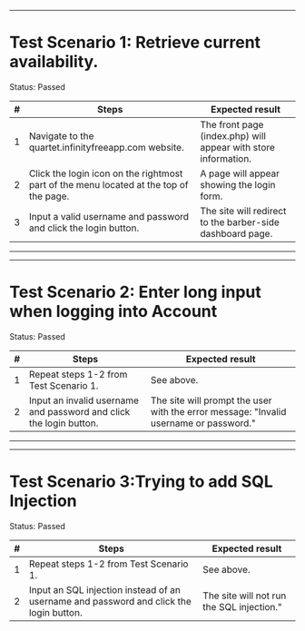 ****************************************
# Test Scenario 1: Retrieve current availability.
Status: Passed

| # | Steps | Expected result |
| --- | --- | --- |
| 1 | Navigate to the quartet.infinityfreeapp.com website. | The front page (index.php) will appear with store information. |
| 2 | Click the login icon on the rightmost part of the menu located at the top of the page. | A page will appear showing the login form. |
| 3 | Input a valid username and password and click the login button. | The site will redirect to the barber-side dashboard page. |

****************************************

****************************************
# Test Scenario 2: Enter long input when logging into Account
Status: Passed

| # | Steps | Expected result |
| --- | --- | --- |
| 1 | Repeat steps 1-2 from Test Scenario 1. | See above. |
| 2 | Input an invalid username and password and click the login button. | The site will prompt the user with the error message: "Invalid username or password." |

****************************************

****************************************
# Test Scenario 3:Trying to add SQL Injection
Status: Passed

| # | Steps | Expected result |
| --- | --- | --- |
| 1 | Repeat steps 1-2 from Test Scenario 1. | See above. |
| 2 | Input an SQL injection instead of an username and password and click the login button. | The site will not run the SQL injection." |



